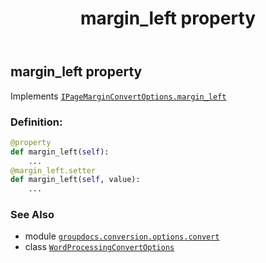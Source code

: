﻿---
title: margin_left property
second_title: GroupDocs.Conversion for Python via .NET API References
description: 
type: docs
weight: 80
url: /python-net/groupdocs.conversion.options.convert/wordprocessingconvertoptions/margin_left/
is_root: false
---

## margin_left property


Implements [`IPageMarginConvertOptions.margin_left`](/conversion/python-net/groupdocs.conversion.options.convert/ipagemarginconvertoptions#margin_left)
### Definition:
```python
@property
def margin_left(self):
    ...
@margin_left.setter
def margin_left(self, value):
    ...
```

### See Also
* module [`groupdocs.conversion.options.convert`](../../)
* class [`WordProcessingConvertOptions`](/conversion/python-net/groupdocs.conversion.options.convert/wordprocessingconvertoptions)
